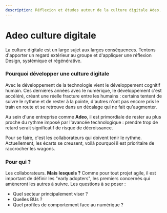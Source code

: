 ```yaml
---
description: Réflexion et études autour de la culture digitale Adeo.
---
```


# Adeo culture digitale

La culture digitale est un large sujet aux larges conséquences. Tentons d'apporter un regard extérieur au groupe et d'appliquer une réflexion Design, systémique et régénérative.

### Pourquoi développer une culture digitale

Avec le développement de la technologie vient le développement cognitif humain. Ces dernières années avec le numérique, le développement c'est accéléré, créant une réelle fracture entre les humains : certains tentent de suivre le rythme et de rester à la pointe, d'autres n'ont pas encore pris le train en route et se retrouve dans un décalage qui ne fait qu'augmenter.

Au sein d'une entreprise comme **Adeo**, il est primordiale de rester au plus proche du rythme imposé par l'avancée technologique : prendre trop de retard serait significatif de risque de décroissance.

Pour se faire, c'est les collaborateurs qui doivent tenir le rythme. Actuellement, les écarts se creusent, voilà pourquoi il est prioritaire de raccrocher les wagons.

### Pour qui ?

Les collaborateurs. **Mais lesquels ?** Comme pour tout projet agile, il est important de définir les "early adopters", les premiers concernés qui amèneront les autres à suivre. Les questions à se poser :

* Quel secteur principalement viser ?
* Quelles BUs ?
* Quel profiles de comportement face au numérique ?



